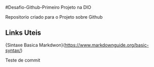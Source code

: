 #Desafio-Github-Primeiro Projeto na DIO

Repositorio criado para o Projeto sobre Github
## Links Uteis
{Sintaxe Basica Markdwon}(https://www.markdownguide.org/basic-syntax/)

Teste de commit
